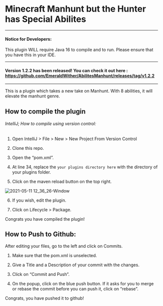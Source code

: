 # Minecraft Manhunt but the Hunter has Special Abilites
________________________________________________________
#### Notice for Developers:
This plugin WILL require Java 16 to compile and to run. Please ensure that you have this in your IDE.

----------------------------------------------------------
#### Version 1.2.2 has been released! You can check it out here : https://github.com/EmeraldWither/AbilitesManhunt/releases/tag/v1.2.2

----------------------------------------------------------

This is a plugin which takes a new take on Manhunt. With 8 abilities, it will elevate the manhunt genre. 

How to compile the plugin
----------------------------------------------------------------

###### IntelliJ; How to compile using version control: 

1) Open IntelliJ > File > New > New Project From Version Control

2) Clone this repo. 

3) Open the “pom.xml”.

4) At line 34, replace the `your plugins directory here` with the directory of your plugins folder. 

5) Click on the maven reload button on the top right. 

![2021-05-11 12_36_26-Window](https://user-images.githubusercontent.com/68785503/117853252-30c3c500-b256-11eb-990d-9aa93a50026c.png)

6) If you wish, edit the plugin. 

7) Click on Lifecycle > Package. 

Congrats you have compiled the plugin!


How to Push to Github:
--------------------------------

After editing your files, go to the left and click on Commits.

1) Make sure that the pom.xml is unselected. 

2) Give a Title and a Description of your commit with the changes. 

3) Click on “Commit and Push”.

4) On the popup, click on the blue push button.  If it asks for you to merge or rebase the commit before you can push it, click on “rebase”. 

Congrats, you have pushed it to github! 
